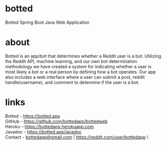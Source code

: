 # botted
Botted Spring Boot Java Web Application

# about
Botted is an app/bot that determines whether a Reddit user is a bot. Utilizing the Reddit API, machine learning, and our own bot determination methodology we have created a system for indicating whether a user is most likely a bot or a real person by defining how a bot operates. Our app also includes a web interface where a user can submit a post, reddit handle(username), and comment to determine if the user is a bot.

# links
Botted - https://botted.app \
GitHub - https://github.com/bottedapp/bottedweb \
Heroku – https://bottedapp.herokuapp.com \
Javadoc - https://botted.app/javadoc \
Contact - bottedapp@gmail.com | https://reddit.com/user/bottedapp \

